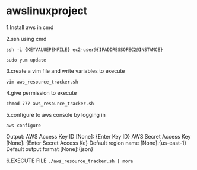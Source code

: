 # awslinuxproject

1.Install aws in cmd 

2.ssh using cmd

`ssh -i {KEYVALUEPEMFILE} ec2-user@{IPADDRESSOFEC2@INSTANCE}`

`sudo yum update` 

3.create a vim file and write variables to execute

`vim aws_resource_tracker.sh`

4.give permission to execute

`chmod 777 aws_resource_tracker.sh`

5.configure to aws console by logging in 

`aws configure`

Output:
AWS Access Key ID [None]: {Enter Key ID}
AWS Secret Access Key [None]: {Enter Secret Access Ke}
Default region name [None]:{us-east-1}
Default output format [None]:{json}

6.EXECUTE FILE
`./aws_resource_tracker.sh | more`






